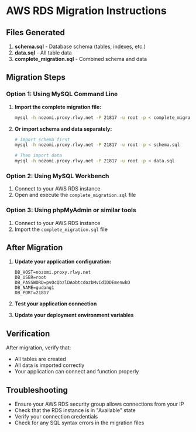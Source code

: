 # AWS RDS Migration Instructions

## Files Generated

1. **schema.sql** - Database schema (tables, indexes, etc.)
2. **data.sql** - All table data
3. **complete_migration.sql** - Combined schema and data

## Migration Steps

### Option 1: Using MySQL Command Line

1. **Import the complete migration file:**
   ```bash
   mysql -h nozomi.proxy.rlwy.net -P 21817 -u root -p < complete_migration.sql
   ```

2. **Or import schema and data separately:**
   ```bash
   # Import schema first
   mysql -h nozomi.proxy.rlwy.net -P 21817 -u root -p < schema.sql
   
   # Then import data
   mysql -h nozomi.proxy.rlwy.net -P 21817 -u root -p < data.sql
   ```

### Option 2: Using MySQL Workbench

1. Connect to your AWS RDS instance
2. Open and execute the `complete_migration.sql` file

### Option 3: Using phpMyAdmin or similar tools

1. Connect to your AWS RDS instance
2. Import the `complete_migration.sql` file

## After Migration

1. **Update your application configuration:**
   ```env
   DB_HOST=nozomi.proxy.rlwy.net
   DB_USER=root
   DB_PASSWORD=pvOcQbzlDAobtcdozbMvCdIDDEmenwkO
   DB_NAME=gudang1
   DB_PORT=21817
   ```

2. **Test your application connection**

3. **Update your deployment environment variables**

## Verification

After migration, verify that:
- All tables are created
- All data is imported correctly
- Your application can connect and function properly

## Troubleshooting

- Ensure your AWS RDS security group allows connections from your IP
- Check that the RDS instance is in "Available" state
- Verify your connection credentials
- Check for any SQL syntax errors in the migration files
